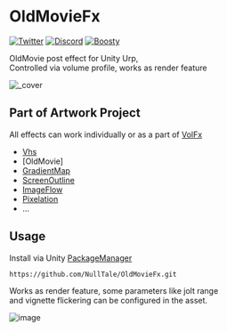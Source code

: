 # OldMovieFx

[![Twitter](https://img.shields.io/badge/Follow-Twitter?logo=twitter&color=white)](https://twitter.com/NullTale)
[![Discord](https://img.shields.io/badge/Discord-Discord?logo=discord&color=white)](https://discord.gg/CkdQvtA5un)
[![Boosty](https://img.shields.io/badge/Support-Boosty?logo=boosty&color=white)](https://boosty.to/nulltale)

OldMovie post effect for Unity Urp, </br>
Controlled via volume profile, works as render feature

![_cover](https://github.com/NullTale/OldMovieFx/assets/1497430/8c9c33b5-1a5d-4b92-b2ee-199fb83f97f9)

## Part of Artwork Project
All effects can work individually or as a part of [VolFx](https://github.com/NullTale/VolFx)

* [Vhs](https://github.com/NullTale/VhsFx)
* [OldMovie]
* [GradientMap](https://github.com/NullTale/GradientMapFilter)
* [ScreenOutline](https://github.com/NullTale/OutlineFilter)
* [ImageFlow](https://github.com/NullTale/FlowFx)
* [Pixelation](https://github.com/NullTale/PixelationFx)
* ...

## Usage
Install via Unity [PackageManager](https://docs.unity3d.com/Manual/upm-ui-giturl.html)
```
https://github.com/NullTale/OldMovieFx.git
```

Works as render feature, some parameters like jolt range</br>
and vignette flickering can be configured in the asset.</br>

![image](https://github.com/NullTale/OldMovieFx/assets/1497430/afe0c10b-7364-4922-b87c-3964e1aff226)
